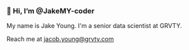 ### 👋 Hi, I’m @JakeMY-coder

My name is Jake Young. I'm a senior data scientist at GRVTY.

Reach me at jacob.young@grvty.com

<!---
JakeMY-coder/JakeMY-coder is a ✨ special ✨ repository because its `README.md` (this file) appears on your GitHub profile.
You can click the Preview link to take a look at your changes.
--->
